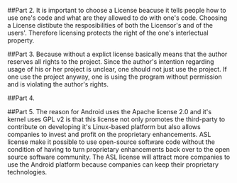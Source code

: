 ##Part 2.
 It is important to choose a License beacuse it tells people how to use one's code and what are they allowed to do with one's code.
 Choosing a License distibute the resposibilities of both the Licensor's and of the users'. Therefore licensing protects the right of
 the one's interlectual property.
 
##Part 3.
 Because without a explict license basically means that the author reserves all rights to the project. Since the author's intention regarding 
 usage of his or her project is unclear, one should not just use the project. If one use the project anyway, one is using the program without 
 permission and is violating the author's rights.

##Part 4.


##Part 5.
 The reason for Android uses the Apache license 2.0 and it's kernel uses GPL v2 is that this license not only promotes the third-party to
 contribute on developing it's Linux-based platform but also allows companies to invest and profit on the proprietary enhancements. ASL
 license make it possible to use open-source software code without the condition of having to turn proprietary enhancements back over to the open source software community. The ASL license will attract more companies to use the Android platform because companies can keep their proprietary technologies.
 
 
